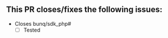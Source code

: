 
[//]: # (Thanks for opening this pull request! Before you proceed please make sure that you've an issue that explains what this pull request will do.
         Make sure that all your commits link this issue e.g "My commit \(bunq/sdk_csharp#<issue nr>\)".
         If this pr is changing files that are located in "BunqSdk/Model/Generated" then this PR will be closed as these files must/can only be changed on bunq's side.)
         
## This PR closes/fixes the following issues:
[//]: # (If for some reason your PR does not require a pull request you can just mark this box as checked.)
 - Closes bunq/sdk_php#
    - [ ] Tested
